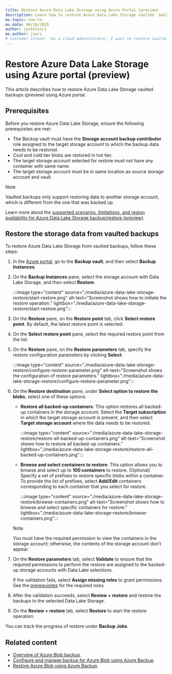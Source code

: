 ```yaml
---
title: Restore Azure Data Lake Storage using Azure Portal (preview)
description: Learn how to restore Azure Data Lake Storage vaulted  backups (preview) using Azure portal.
ms.topic: how-to
ms.date: 04/16/2025
author: jyothisuri
ms.author: jsuri
# Customer intent: "As a cloud administrator, I want to restore vaulted backups for Azure Data Lake Storage using the Azure portal, so that I can effectively recover lost or corrupted data while ensuring compliance with storage management practices."
---
```


# Restore Azure Data Lake Storage using Azure portal (preview)

This article describes how to restore Azure Data Lake Storage vaulted  backups (preview) using Azure portal.

## Prerequisites

Before you restore Azure Data Lake Storage, ensure the following prerequisites are met:

- The Backup vault must have the **Storage account backup contributor** role assigned to the target storage account to which the backup data needs to be restored.
- Cool and cold tier blobs are restored in hot tier.
- The target storage account selected for restore must not have any container with same name.
- The target storage account must be in same location as source storage account and vault.

>[!Note]
>Vaulted backups only support restoring data to another storage account, which is different from the one that was backed up.

Learn more about the [supported scenarios, limitations, and region availability for Azure Data Lake Storage backup/restore (preview)](azure-data-lake-storage-backup-support-matrix.md).

## Restore the storage data from vaulted backups

To  restore Azure Data Lake Storage from vaulted  backups, follow these steps:

1. In the [Azure portal](https://portal.azure.com/), go to the **Backup vault**, and then select **Backup Instances**.
1. On the **Backup Instances** pane, select the storage account with Data Lake Storage, and then select **Restore**. 

   :::image type="content" source="./media/azure-data-lake-storage-restore/start-restore.png" alt-text="Screenshot shows how to initiate the restore operation." lightbox="./media/azure-data-lake-storage-restore/start-restore.png":::

1. On the **Restore** pane, on the **Restore point** tab, click **Select restore point**.
   By default, the latest restore point is selected. 

1. On the **Select restore point** pane, select the required restore point from the list.
1. On the **Restore** pane, on the **Restore parameters** tab, specify the restore configuration parameters by clicking **Select**.

   :::image type="content" source="./media/azure-data-lake-storage-restore/configure-restore-parameter.png" alt-text="Screenshot shows the configuration of restore parameters." lightbox="./media/azure-data-lake-storage-restore/configure-restore-parameter.png":::

1. On the **Restore destination** pane, under **Select option to restore the blobs**,  select one of these options:

   - **Restore all backed-up containers**: This option restores all backed-up containers in the storage account.
     Select the  **Target subscription**  in which the target storage account is present, and then select **Target storage account** where the data needs to be restored.

     :::image type="content" source="./media/azure-data-lake-storage-restore/restore-all-backed-up-containers.png" alt-text="Screenshot shows how to restore all backed-up containers." lightbox="./media/azure-data-lake-storage-restore/restore-all-backed-up-containers.png":::


   - **Browse and select containers to restore**: This option allows you to browse and select up to **100 containers** to restore. 
    (Optional) Specify a set of prefixes to restore specific blobs within a container. To provide the list of prefixes, select **Add/Edit** containers corresponding to each container that you select for restore.

     :::image type="content" source="./media/azure-data-lake-storage-restore/browse-containers.png" alt-text="Screenshot shows how to browse and select specific containers for restore." lightbox="./media/azure-data-lake-storage-restore/browse-containers.png":::

   >[!Note]
   >You must have the required permission to view the containers in the storage account; otherwise, the contents of the storage account don't appear. 

1. On the **Restore parameters** tab, select **Validate** to ensure that the required permissions to perform the restore are assigned to the backed-up storage accounts with Data Lake selections. 

   If the validation fails, select **Assign missing roles** to grant permissions. See the [prerequisites](#prerequisites) for the required roles.
1. After the validation succeeds, select **Review + restore** and restore the backups to the selected Data Lake Storage.
1. On the **Review + restore** tab, select **Restore** to start the restore operation.

You can track the progress of restore under **Backup Jobs**. 
 
## Related content

- [Overview of Azure Blob backup](blob-backup-overview.md).
- [Configure and manage backup for Azure Blob using Azure Backup](blob-backup-configure-manage.md).
- [Restore Azure Blob using Azure Backup](blob-restore.md).
